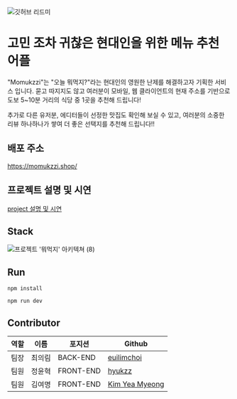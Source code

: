 ![깃허브 리드미](https://user-images.githubusercontent.com/81045794/222084376-51d09556-280c-4ef3-810d-cea87e581b58.gif)

# 고민 조차 귀찮은 현대인을 위한 메뉴 추천 어플

"Momukzzi"는 "오늘 뭐먹지?"라는 현대인의 영원한 난제를 해결하고자 기획한 서비스 입니다.
묻고 따지지도 않고 여러분이 모바일, 웹 클라이언트의 현재 주소를 기반으로 도보 5~10분 거리의 식당 중 1곳을 추천해 드립니다!

추가로 다른 유저분, 에디터들이 선정한 맛집도 확인해 보실 수 있고, 여러분의 소중한 리뷰 하나하나가 쌓여 더 좋은 선택지를 추천해 드립니다!!

## 배포 주소
https://momukzzi.shop/

## 프로젝트 설명 및 시연

<a href="https://younhyuk.notion.site/db5720ded66d4fa58a30b899cb8df8c7" target="_blank" >project 설명 및 시연</a>

## Stack
![프로젝트 '뭐먹지' 아키텍쳐 (8)](https://user-images.githubusercontent.com/81045794/162653808-5a68a78b-4d16-4ddf-9299-22a310589da9.png)

## Run

```
npm install

npm run dev
```

## Contributor

| 역할 | 이름   | 포지션    | Github                                      |
| ---- | ------ | --------- | ------------------------------------------- |
| 팀장 | 최의림 | BACK-END  | [euilimchoi](https://github.com/EuilimChoi) |
| 팀원 | 정윤혁 | FRONT-END | [hyukzz](https://github.com/hyukzz)         |
| 팀원 | 김여명 | FRONT-END | [Kim Yea Myeong](https://github.com/yomae)  |
